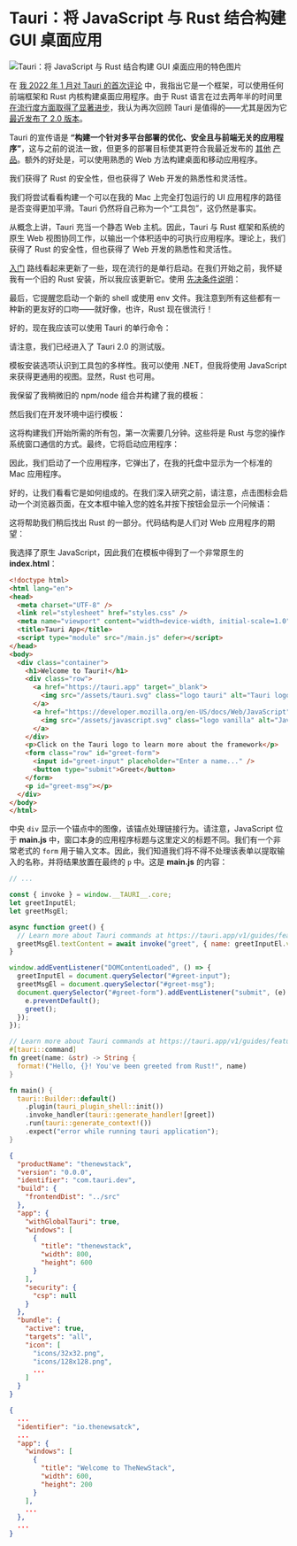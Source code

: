 # Tauri：将 JavaScript 与 Rust 结合构建 GUI 桌面应用

![Tauri：将 JavaScript 与 Rust 结合构建 GUI 桌面应用的特色图片](https://cdn.thenewstack.io/media/2024/07/a75b38c0-tengyart-7puyvaygtta-unsplashb-1024x682.jpg)

在 [我 2022 年 1 月对 Tauri 的首次评论](https://thenewstack.io/how-tauri-turns-web-designs-into-compact-native-apps/) 中，我指出它是一个框架，可以使用任何前端框架和 Rust 内核构建桌面应用程序。由于 Rust 语言在过去两年半的时间里 [在流行度方面取得了显著进步](https://thenewstack.io/rust-the-future-of-fail-safe-software-development/)，我认为再次回顾 Tauri 是值得的——尤其是因为它 [最近发布了 2.0 版本](https://v2.tauri.app/blog/tauri-2-0-0-beta/)。

Tauri 的宣传语是 **“构建一个针对多平台部署的优化、安全且与前端无关的应用程序”**，这与之前的说法一致，但更多的部署目标使其更符合我最近发布的 [其他](https://thenewstack.io/introduction-to-omakub-a-curated-ubuntu-environment-by-dhh/) [产品](https://thenewstack.io/introduction-to-moonbit-a-new-language-toolchain-for-wasm/)。额外的好处是，可以使用熟悉的 Web 方法构建桌面和移动应用程序。

我们获得了 Rust 的安全性，但也获得了 Web 开发的熟悉性和灵活性。

我们将尝试看看构建一个可以在我的 Mac 上完全打包运行的 UI 应用程序的路径是否变得更加平滑。Tauri 仍然将自己称为一个“工具包”，这仍然是事实。

从概念上讲，Tauri 充当一个静态 Web 主机。因此，Tauri 与 Rust 框架和系统的原生 Web 视图协同工作，以输出一个体积适中的可执行应用程序。理论上，我们获得了 Rust 的安全性，但也获得了 Web 开发的熟悉性和灵活性。

[入门](https://v2.tauri.app/start/) 路线看起来更新了一些，现在流行的是单行启动。在我们开始之前，我怀疑我有一个旧的 Rust 安装，所以我应该更新它。使用 [先决条件说明](https://v2.tauri.app/start/prerequisites/#rust)：

最后，它提醒您启动一个新的 shell 或使用 env 文件。我注意到所有这些都有一种新的更友好的口吻——就好像，也许，Rust 现在很流行！

好的，现在我应该可以使用 Tauri 的单行命令：

请注意，我们已经进入了 Tauri 2.0 的测试版。

模板安装选项认识到工具包的多样性。我可以使用 .NET，但我将使用 JavaScript 来获得更通用的视图。显然，Rust 也可用。

我保留了我稍微旧的 npm/node 组合并构建了我的模板：

然后我们在开发环境中运行模板：

这将构建我们开始所需的所有包，第一次需要几分钟。这些将是 Rust 与您的操作系统窗口通信的方式。最终，它将启动应用程序：

因此，我们启动了一个应用程序，它弹出了，在我的托盘中显示为一个标准的 Mac 应用程序。

好的，让我们看看它是如何组成的。在我们深入研究之前，请注意，点击图标会启动一个浏览器页面，在文本框中输入您的姓名并按下按钮会显示一个问候语：

这将帮助我们稍后找出 Rust 的一部分。代码结构是人们对 Web 应用程序的期望：

我选择了原生 JavaScript，因此我们在模板中得到了一个非常原生的 **index.html**：

```html
<!doctype html>
<html lang="en">
<head>
  <meta charset="UTF-8" />
  <link rel="stylesheet" href="styles.css" />
  <meta name="viewport" content="width=device-width, initial-scale=1.0" />
  <title>Tauri App</title>
  <script type="module" src="/main.js" defer></script>
</head>
<body>
  <div class="container">
    <h1>Welcome to Tauri!</h1>
    <div class="row">
      <a href="https://tauri.app" target="_blank">
        <img src="/assets/tauri.svg" class="logo tauri" alt="Tauri logo" />
      </a>
      <a href="https://developer.mozilla.org/en-US/docs/Web/JavaScript" target="_blank" >
        <img src="/assets/javascript.svg" class="logo vanilla" alt="JavaScript logo" />
      </a>
    </div>
    <p>Click on the Tauri logo to learn more about the framework</p>
    <form class="row" id="greet-form">
      <input id="greet-input" placeholder="Enter a name..." />
      <button type="submit">Greet</button>
    </form>
    <p id="greet-msg"></p>
  </div>
</body>
</html>
```

中央 `div` 显示一个锚点中的图像，该锚点处理链接行为。请注意，JavaScript 位于 **main.js** 中，窗口本身的应用程序标题与这里定义的标题不同。我们有一个非常老式的 `form` 用于输入文本。因此，我们知道我们将不得不处理该表单以提取输入的名称，并将结果放置在最终的 `p` 中。这是 **main.js** 的内容：

```javascript
// ...
```
```javascript
const { invoke } = window.__TAURI__.core;
let greetInputEl;
let greetMsgEl;

async function greet() {
  // Learn more about Tauri commands at https://tauri.app/v1/guides/features/command
  greetMsgEl.textContent = await invoke("greet", { name: greetInputEl.value });
}

window.addEventListener("DOMContentLoaded", () => {
  greetInputEl = document.querySelector("#greet-input");
  greetMsgEl = document.querySelector("#greet-msg");
  document.querySelector("#greet-form").addEventListener("submit", (e) => {
    e.preventDefault();
    greet();
  });
});
```

```rust
// Learn more about Tauri commands at https://tauri.app/v1/guides/features/command
#[tauri::command]
fn greet(name: &str) -> String {
  format!("Hello, {}! You've been greeted from Rust!", name)
}

fn main() {
  tauri::Builder::default()
    .plugin(tauri_plugin_shell::init())
    .invoke_handler(tauri::generate_handler![greet])
    .run(tauri::generate_context!())
    .expect("error while running tauri application");
}
```

```json
{
  "productName": "thenewstack",
  "version": "0.0.0",
  "identifier": "com.tauri.dev",
  "build": {
    "frontendDist": "../src"
  },
  "app": {
    "withGlobalTauri": true,
    "windows": [
      {
        "title": "thenewstack",
        "width": 800,
        "height": 600
      }
    ],
    "security": {
      "csp": null
    }
  },
  "bundle": {
    "active": true,
    "targets": "all",
    "icon": [
      "icons/32x32.png",
      "icons/128x128.png",
      ...
    ]
  }
}
```

```json
{
  ...
  "identifier": "io.thenewsatck",
  ...
  "app": {
    "windows": [
      {
        "title": "Welcome to TheNewStack",
        "width": 600,
        "height": 200
      }
    ],
    ...
  },
  ...
}
```